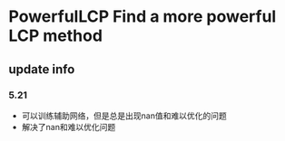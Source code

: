 # PowerfulLCP Find a more powerful LCP method
## update info
### 5.21
* 可以训练辅助网络，但是总是出现nan值和难以优化的问题
* 解决了nan和难以优化问题

